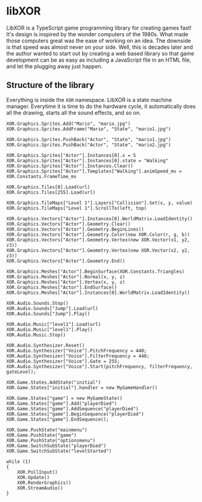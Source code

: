 # libXOR
LibXOR is a TypeScript game programming library for creating games fast! It's design is inspired by the wonder computers of the 1980s. What made those computers great was the ease of working on an idea. The downside is that speed was almost never on your side. Well, this is decades later and the author wanted to start out by creating a web based library so that game development can be as easy as including a JavaScript file in an HTML file, and let the plugging away just happen.

## Structure of the library
Everything is inside the `XOR` namespace. LibXOR is a state machine manager. Everytime it is time to do the hardware cycle, it automatically does all the drawing, starts all the sound effects, and so on.

    XOR.Graphics.Sprites.Add("Mario", "mario.jpg")
    XOR.Graphics.Sprites.AddFrame("Mario", "State", "mario1.jpg")

    XOR.Graphics.Sprites.PushBack("Actor", "State", "mario1.jpg")
    XOR.Graphics.Sprites.PushBack("Actor", "State", "mario2.jpg")

    XOR.Graphics.Sprites["Actor"].Instances[0].x = 5
    XOR.Graphics.Sprites["Actor"].Instances[0].state = "Walking"
    XOR.Graphics.Sprites["Actor"].Instances.Clear()
    XOR.Graphics.Sprites["Actor"].Templates["Walking"].animSpeed_ms = XOR.Constants.FrameTime_ms

    XOR.Graphics.Tiles[0].Load(url)
    XOR.Graphics.Tiles[255].Load(url)
    
    XOR.Graphics.TileMaps["Level 1"].Layers["Collision"].Set(x, y, value)
    XOR.Graphics.TileMaps["Level 1"].ScrollTo(left, top)

    XOR.Graphics.Vectors["Actor"].Instances[0].WorldMatrix.LoadIdentity()
    XOR.Graphics.Vectors["Actor"].Geometry.Clear()
    XOR.Graphics.Vectors["Actor"].Geometry.BeginLines()
    XOR.Graphics.Vectors["Actor"].Geometry.Color(new XOR.Color(r, g, b))
    XOR.Graphics.Vectors["Actor"].Geometry.Vertex(new XOR.Vector(x1, y2, z3))
    XOR.Graphics.Vectors["Actor"].Geometry.Vertex(new XOR.Vector(x2, y2, z3))
    XOR.Graphics.Vectors["Actor"].Geometry.End()

    XOR.Graphics.Meshes["Actor"].BeginSurface(XOR.Constants.Triangles)
    XOR.Graphics.Meshes["Actor"].Normal(x, y, z)
    XOR.Graphics.Meshes["Actor"].Vertex(x, y, z)
    XOR.Graphics.Meshes["Actor"].EndSurface()
    XOR.Graphics.Meshes["Actor"].Instances[0].WorldMatrix.LoadIdentity()

    XOR.Audio.Sounds.Stop()
    XOR.Audio.Sounds["Jump"].Load(url)
    XOR.Audio.Sounds["Jump"].Play()

    XOR.Audio.Music["level1"].Load(url)
    XOR.Audio.Music["level1"].Play()
    XOR.Audio.Music.Stop()
    
    XOR.Audio.Synthesizer.Reset()
    XOR.Audio.Synthesizer["Voice"].PitchFrequency = 440;
    XOR.Audio.Synthesizer["Voice"].FilterFrequency = 440;
    XOR.Audio.Synthesizer["Voice"].Gate = 255;
    XOR.Audio.Synthesizer["Voice"].Start(pitchFrequency, filterFrequency, gateLevel);

    XOR.Game.States.AddState("initial")
    XOR.Game.States["initial"].handler = new MyGameHandler()

    XOR.Game.States["game"] = new MyGameState()
    XOR.Game.States["game"].Add("playerDied")
    XOR.Game.States["game"].AddSequence("playerDied")
    XOR.Game.States["game"].BeginSequence("playerDied")
    XOR.Game.States["game"].EndSequence();

    XOR.Game.PushState("mainmenu")
    XOR.Game.PushState("game")
    XOR.Game.PushState("optionsmenu")
    XOR.Game.SwitchSubState("playerDied")
    XOR.Game.SwitchSubState("levelStarted")

    while (1)
    {
        XOR.PollInput()
        XOR.Update()
        XOR.RenderGraphics()
        XOR.StreamAudio()
    }
